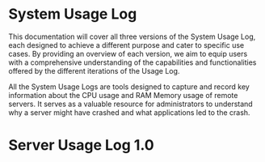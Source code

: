 # System Usage Log

This documentation will cover all three versions of the System Usage Log, each designed to achieve a different purpose and cater to specific use cases. By providing an overview of each version, we aim to equip users with a comprehensive understanding of the capabilities and functionalities offered by the different iterations of the Usage Log.

All the System Usage Logs are tools designed to capture and record key information about the CPU usage and RAM Memory usage of remote servers. It serves as a valuable resource for administrators to understand why a server might have crashed and what applications led to the crash.

# Server Usage Log 1.0
